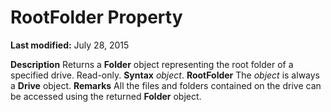 
# RootFolder Property

 **Last modified:** July 28, 2015


 **Description**
Returns a  **Folder** object representing the root folder of a specified drive. Read-only.
 **Syntax**
 _object_. **RootFolder**
The  _object_ is always a **Drive** object.
 **Remarks**
All the files and folders contained on the drive can be accessed using the returned  **Folder** object.
